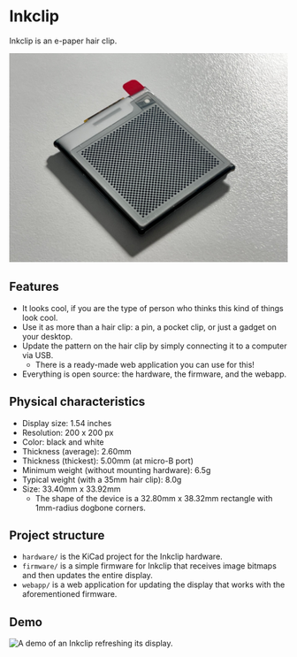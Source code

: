 # Inkclip

Inkclip is an e-paper hair clip.

![An Inkclip lying on a desk.](docs/inkclip.png)

## Features

- It looks cool, if you are the type of person who thinks this kind of things look cool.
- Use it as more than a hair clip: a pin, a pocket clip, or just a gadget on your desktop.
- Update the pattern on the hair clip by simply connecting it to a computer via USB.
  - There is a ready-made web application you can use for this!
- Everything is open source: the hardware, the firmware, and the webapp.

## Physical characteristics

- Display size: 1.54 inches
- Resolution: 200 x 200 px
- Color: black and white
- Thickness (average): 2.60mm
- Thickness (thickest): 5.00mm (at micro-B port)
- Minimum weight (without mounting hardware): 6.5g
- Typical weight (with a 35mm hair clip): 8.0g
- Size: 33.40mm x 33.92mm
  - The shape of the device is a 32.80mm x 38.32mm rectangle with 1mm-radius dogbone corners.

## Project structure

- `hardware/` is the KiCad project for the Inkclip hardware.
- `firmware/` is a simple firmware for Inkclip that receives image bitmaps and then updates the entire display.
- `webapp/` is a web application for updating the display that works with the aforementioned firmware.

## Demo

![A demo of an Inkclip refreshing its display.](docs/inkclip-demo.gif)
